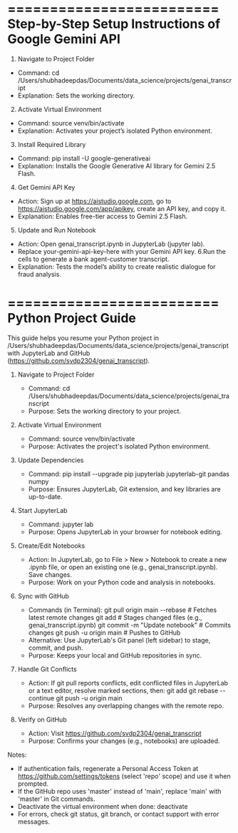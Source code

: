 =========================
Step-by-Step Setup Instructions of Google Gemini API
=========================
1. Navigate to Project Folder
- Command: cd /Users/shubhadeepdas/Documents/data_science/projects/genai_transcript
- Explanation: Sets the working directory.
2. Activate Virtual Environment
- Command: source venv/bin/activate
- Explanation: Activates your project’s isolated Python environment.
3. Install Required Library
- Command: pip install -U google-generativeai
- Explanation: Installs the Google Generative AI library for Gemini 2.5 Flash.
4. Get Gemini API Key
- Action: Sign up at https://aistudio.google.com, go to https://aistudio.google.com/app/apikey, create an API key, and copy it.
- Explanation: Enables free-tier access to Gemini 2.5 Flash.
5. Update and Run Notebook
- Action: Open genai_transcript.ipynb in JupyterLab (jupyter lab).
- Replace your-gemini-api-key-here with your Gemini API key.
6.Run the cells to generate a bank agent-customer transcript.
- Explanation: Tests the model’s ability to create realistic dialogue for fraud analysis.

=========================
Python Project Guide
=========================
This guide helps you resume your Python project in /Users/shubhadeepdas/Documents/data_science/projects/genai_transcript with JupyterLab and GitHub (https://github.com/svdp2304/genai_transcript).

1. Navigate to Project Folder
   - Command: cd /Users/shubhadeepdas/Documents/data_science/projects/genai_transcript
   - Purpose: Sets the working directory to your project.

2. Activate Virtual Environment
   - Command: source venv/bin/activate
   - Purpose: Activates the project's isolated Python environment.

3. Update Dependencies
   - Command: pip install --upgrade pip jupyterlab jupyterlab-git pandas numpy
   - Purpose: Ensures JupyterLab, Git extension, and key libraries are up-to-date.

4. Start JupyterLab
   - Command: jupyter lab
   - Purpose: Opens JupyterLab in your browser for notebook editing.

5. Create/Edit Notebooks
   - Action: In JupyterLab, go to File > New > Notebook to create a new .ipynb file, or open an existing one (e.g., genai_transcript.ipynb). Save changes.
   - Purpose: Work on your Python code and analysis in notebooks.

6. Sync with GitHub
   - Commands (in Terminal):
     git pull origin main --rebase  # Fetches latest remote changes
     git add <file>                 # Stages changed files (e.g., genai_transcript.ipynb)
     git commit -m "Update notebook" # Commits changes
     git push -u origin main        # Pushes to GitHub
   - Alternative: Use JupyterLab's Git panel (left sidebar) to stage, commit, and push.
   - Purpose: Keeps your local and GitHub repositories in sync.

7. Handle Git Conflicts
   - Action: If git pull reports conflicts, edit conflicted files in JupyterLab or a text editor, resolve marked sections, then:
     git add <file>
     git rebase --continue
     git push -u origin main
   - Purpose: Resolves any overlapping changes with the remote repo.

8. Verify on GitHub
   - Action: Visit https://github.com/svdp2304/genai_transcript
   - Purpose: Confirms your changes (e.g., notebooks) are uploaded.

Notes:
- If authentication fails, regenerate a Personal Access Token at https://github.com/settings/tokens (select 'repo' scope) and use it when prompted.
- If the GitHub repo uses 'master' instead of 'main', replace 'main' with 'master' in Git commands.
- Deactivate the virtual environment when done: deactivate
- For errors, check git status, git branch, or contact support with error messages.

